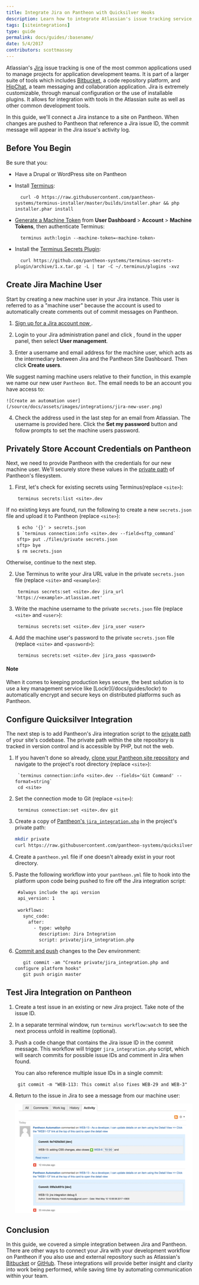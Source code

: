```yaml
---
title: Integrate Jira on Pantheon with Quicksilver Hooks
description: Learn how to integrate Atlassian's issue tracking service, Jira, with the Pantheon Site Dashboard.
tags: [siteintegrations]
type: guide
permalink: docs/guides/:basename/
date: 5/4/2017
contributors: scottmassey
---
```


Atlassian's [Jira](https://www.atlassian.com/software/jira) issue tracking is one of the most common applications used to manage projects for application development teams. It is part of a larger suite of tools which includes [Bitbucket](https://bitbucket.org/), a code repository platform, and [HipChat](https://www.hipchat.com/), a team messaging and collaboration application. Jira is extremely customizable, through manual configuration or the use of installable plugins. It allows for integration with tools in the Atlassian suite as well as other common development tools.

In this guide, we'll connect a Jira instance to a site on Pantheon. When changes are pushed to Pantheon that reference a Jira issue ID, the commit message will appear in the Jira issue's activity log.
## Before You Begin
Be sure that you:

- Have a Drupal or WordPress site on Pantheon
- Install [Terminus](/docs/terminus):

        curl -O https://raw.githubusercontent.com/pantheon-systems/terminus-installer/master/builds/installer.phar && php installer.phar install
- [Generate a Machine Token](https://dashboard.pantheon.io/machine-token/create) from **User Dashboard** > **Account** > **Machine Tokens**, then authenticate Terminus:

        terminus auth:login --machine-token=‹machine-token›
- Install the [Terminus Secrets Plugin](https://github.com/pantheon-systems/terminus-secrets-plugin):

        curl https://github.com/pantheon-systems/terminus-secrets-plugin/archive/1.x.tar.gz -L | tar -C ~/.terminus/plugins -xvz
## Create Jira Machine User
Start by creating a new machine user in your Jira instance. This user is referred to as a "machine user" because the account is used to automatically create comments out of commit messages on Pantheon.

1. <a href="https://www.atlassian.com/software/jira/try" target=blank>Sign up for a Jira account now <span class="glyphicons glyphicons-new-window-alt"></span></a>.

2. Login to your Jira administration panel and click <i class="fa fa-gear"></i>, found in the upper panel, then select **User management**.

3. Enter a username and email address for the machine user, which acts as the intermediary between Jira and the Pantheon Site Dashboard. Then click **Create users**.

  We suggest naming machine users relative to their function, in this example we name our new user `Pantheon Bot`. The email needs to be an account you have access to:

    ![Create an automation user](/source/docs/assets/images/integrations/jira-new-user.png)

4. Check the address used in the last step for an email from Atlassian. The username is provided here. Click the **Set my password** button and follow prompts to set the machine users password.

## Privately Store Account Credentials on Pantheon
Next, we need to provide Pantheon with the credentials for our new machine user. We'll securely store these values in the [private path](/docs/private-paths/#private-path-for-files) of Pantheon's filesystem.

1. First, let's check for existing secrets using Terminus(replace `<site>`):

        terminus secrets:list <site>.dev

  If no existing keys are found, run the following to create a new `secrets.json` file and upload it to Pantheon (replace `<site>`):

        $ echo '{}' > secrets.json
        $ `terminus connection:info <site>.dev --field=sftp_command`
        sftp> put ./files/private secrets.json
        sftp> bye
        $ rm secrets.json

  Otherwise, continue to the next step.

2. Use Terminus to write your Jira URL value in the private `secrets.json` file (replace `<site>` and `<example>`):

        terminus secrets:set <site>.dev jira_url 'https://<example>.atlassian.net'

3. Write the machine username to the private `secrets.json` file (replace `<site>` and `<user>`):

        terminus secrets:set <site>.dev jira_user <user>

4. Add the machine user's password to the private `secrets.json` file (replace `<site>` and `<password>`):

        terminus secrets:set <site>.dev jira_pass <password>

<div class="alert alert-info">
<h4 class="info">Note</h4>
<p markdown="1">When it comes to keeping production keys secure, the best solution is to use a key management service like [Lockr](/docs/guides/lockr) to automatically encrypt and secure keys on distributed platforms such as Pantheon.</p>
</div>

## Configure Quicksilver Integration
The next step is to add Pantheon's Jira integration script to the [private path](/docs/private-paths/#private-path-for-files) of your site's codebase. The private path within the site repository is tracked in version control and is accessible by PHP, but not the web.

1. If you haven't done so already, [clone your Pantheon site repository](/docs/git/#clone-your-site-codebase) and navigate to the project's root directory (replace `<site>`):

        `terminus connection:info <site>.dev --fields='Git Command' --format=string`
        cd <site>

2. Set the connection mode to Git (replace `<site>`):

        terminus connection:set <site>.dev git

3. Create a copy of [Pantheon's `jira_integration.php`](https://github.com/pantheon-systems/quicksilver-examples/tree/master/jira_integration) in the project's private path:

    ``` bash
    mkdir private
    curl https://raw.githubusercontent.com/pantheon-systems/quicksilver-examples/master/jira_integration/jira_integration.php --output ./private/jira_instreation.php
    ```

4. Create a `pantheon.yml` file if one doesn't already exist in your root directory.

5. Paste the following workflow into your `pantheon.yml` file to hook into the platform upon code being pushed to fire off the Jira integration script:

        #always include the api version
        api_version: 1

        workflows:
          sync_code:
            after:
              - type: webphp
                description: Jira Integration
                script: private/jira_integration.php


6. [Commit and push](/docs/git/#push-changes-to-pantheon) changes to the Dev environment:

          git commit -am "Create private/jira_integration.php and configure platform hooks"
          git push origin master


## Test Jira Integration on Pantheon

1. Create a test issue in an existing or new Jira project. Take note of the issue ID.

2. In a separate terminal window, run `terminus workflow:watch` to see the next process unfold in realtime (optional).

3. Push a code change that contains the Jira issue ID in the commit message. This workflow will trigger `jira_integration.php` script, which will search commits for possible issue IDs and comment in Jira when found.

    You can also reference multiple issue IDs in a single commit:

        git commit -m "WEB-113: This commit also fixes WEB-29 and WEB-3"

4. Return to the issue in Jira to see a message from our machine user:

    ![Jira issue](/source/docs/assets/images/integrations/jira_log.png)

## Conclusion
In this guide, we covered a simple integration between Jira and Pantheon. There are other ways to connect your Jira with your development workflow on Pantheon if you also use and external repository such as Atlassian's [Bitbucket](https://confluence.atlassian.com/adminjiracloud/getting-started-with-bitbucket-and-jira-cloud-776830280.html) or [GitHub](https://confluence.atlassian.com/adminjiracloud/connect-jira-cloud-to-github-814188429.html). These integrations will provide better insight and clarity into work being performed, while saving time by automating communication within your team.
